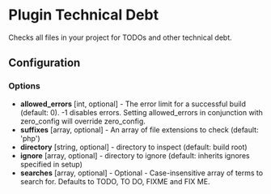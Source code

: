 Plugin Technical Debt
=====================

Checks all files in your project for TODOs and other technical debt.

Configuration
-------------

### Options
* **allowed_errors** [int, optional] - The error limit for a successful build (default: 0). -1 disables errors. Setting 
allowed_errors in conjunction with zero_config will override zero_config.
* **suffixes** [array, optional] - An array of file extensions to check (default: 'php')
* **directory** [string, optional] - directory to inspect (default: build root)
* **ignore** [array, optional] - directory to ignore (default: inherits ignores specified in setup)
* **searches** [array, optional] - Optional - Case-insensitive array of terms to search for. Defaults to TODO, TO DO, 
FIXME and FIX ME.
